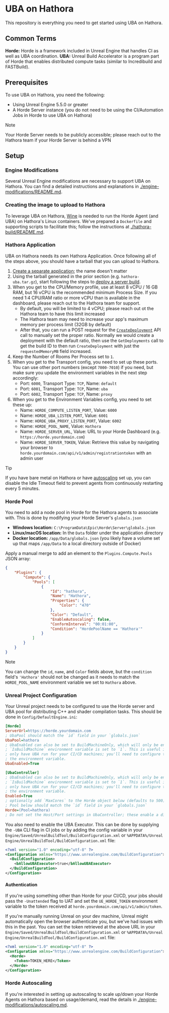 # UBA on Hathora

This repository is everything you need to get started using UBA on Hathora.

## Common Terms

**Horde:** Horde is a framework included in Unreal Engine that handles CI as well as UBA coordination.
**UBA:** Unreal Build Accelerator is a program part of Horde that enables distributed compute tasks (similar to Incredibuild and FASTBuild).

## Prerequisites

To use UBA on Hathora, you need the following:
- Using Unreal Engine 5.5.0 or greater
- A Horde Server instance (you do not need to be using the CI/Automation Jobs in Horde to use UBA on Hathora)
> [!NOTE]
> Your Horde Server needs to be publicly accessible; please reach out to the Hathora team if your Horde Server is behind a VPN

## Setup

### Engine Modifications

Several Unreal Engine modifications are necessary to support UBA on Hathora. You can find a detailed instructions and explanations in [./engine-modifications/README.md](./engine-modifications/README.md).

### Creating the image to upload to Hathora

To leverage UBA on Hathora, [Wine](https://www.winehq.org/) is needed to run the Horde Agent (and UBA) on Hathora's Linux containers. We've prepared a `Dockerfile` and supporting scripts to facilitate this; follow the instructions at [./hathora-build/README.md](./hathora-build/README.md).

### Hathora Application

UBA on Hathora needs its own Hathora Application. Once following all of the steps above, you should have a tarball that you can upload to Hathora.

1. [Create a separate application](https://hathora.dev/docs/guides/deploy-hathora#create-an-application); the name doesn't matter
1. Using the tarball generated in the prior section (e.g. `hathora-uba.tar.gz`), start following the steps to [deploy a server build](https://hathora.dev/docs/guides/deploy-hathora#deploy-a-server-build).
1. When you get to the CPU/Memory profile, use at least 8 vCPU / 16 GB RAM, but 16 vCPU is the recommended minimum Process Size. If you need 1:4 CPU/RAM ratio or more vCPU than is available in the dashboard, please reach out to the Hathora team for support.
    - By default, you will be limited to 4 vCPU; please reach out ot the Hathora team to have this limit increased
    - The Hathora team may need to increase your app's maximum memory per process limit (32GB by default)
    - After that, you can run a POST request for the [`CreateDeployment`](https://hathora.dev/api#tag/DeploymentsV3/operation/CreateDeployment) API call to manually set the proper ratio. Normally we would create a deployment with the default ratio, then use the `GetDeployments` call to get the build ID to then run `CreateDeployment` with just the `requestedMemoryMB` field increased.
1. Keep the Number of Rooms Per Process set to `1`.
1. When you get to the Transport config, you need to set up these ports. You can use other port numbers (except `7000-7010`) if you need, but make sure you update the environment variables in the next step accordingly:
    - Port: `6000`, Transport Type: `TCP`, Name: `default`
    - Port: `6001`, Transport Type: `TCP`, Name: `uba`
    - Port: `6002`, Transport Type: `TCP`, Name: `proxy`
1. When you get to the Environment Variables config, you need to set these up:
    - Name: `HORDE_COMPUTE_LISTEN_PORT`, Value: `6000`
    - Name: `HORDE_UBA_LISTEN_PORT`, Value: `6001`
    - Name: `HORDE_UBA_PROXY_LISTEN_PORT`, Value: `6002`
    - Name: `HORDE_POOL_NAME`, Value: `Hathora`
    - Name: `HORDE_SERVER_URL`, Value: URL to your Horde Dashboard (e.g. `https://horde.yourdomain.com`)
    - Name: `HORDE_SERVER_TOKEN`, Value: Retrieve this value by navigating your browser to `horde.yourdomain.com/api/v1/admin/registrationtoken` with an admin user
> [!TIP]
> If you have bare metal on Hathora or have [autoscaling](#horde-autoscaling) set up, you can disable the Idle Timeout field to prevent agents from continuously restarting every 5 minutes.

### Horde Pool

You need to add a node pool in Horde for the Hathora agents to associate with. This is done by modifying your Horde Server's `globals.json`

- **Windows location:** `C:\ProgramData\Epic\Horde\Server\globals.json`
- **Linux/macOS location:** In the `Data` folder under the application directory
- **Docker location:** `/app/Data/globals.json` (you likely have a volume set up that maps `/app/Data` to a local directory outside of Docker)

Apply a manual merge to add an element to the `Plugins.Compute.Pools` JSON array:

``` json
{
	"Plugins": {
		"Compute": {
			"Pools": [
				{
					"Id": "hathora",
					"Name": "Hathora",
					"Properties": {
						"Color": "470"
					},
					"Color": "Default",
					"EnableAutoscaling": false,
					"ConformInterval": "00:01:00",
					"Condition": "HordePoolName == 'Hathora'"
				}
			]
		}
	}
}
```

> [!NOTE]
> You can change the `id`, `name`, and `Color` fields above, but the `condition` field's `'Hathora'` should not be changed as it needs to match the `HORDE_POOL_NAME` environment variable we set to `Hathora` above.

### Unreal Project Configuration

Your Unreal project needs to be configured to use the Horde server and UBA pool for distributing C++ and shader compilation tasks. This should be done in `Config/DefaultEngine.ini`:

``` ini
[Horde]
ServerUrl=https://horde.yourdomain.com
; UbaPool should match the `id` field in your `globals.json`
UbaPool=hathora
; UbaEnabled can also be set to BuildMachineOnly, which will only be enabled if the
; `IsBuildMachine` environment variable is set to `1`. This is useful if you want to
; only have UBA run for your CI/CD machines; you'll need to configure those jobs to set
; the environment variable.
UbaEnabled=True

[UbaController]
; UbaEnabled can also be set to BuildMachineOnly, which will only be enabled if the
; `IsBuildMachine` environment variable is set to `1`. This is useful if you want to
; only have UBA run for your CI/CD machines; you'll need to configure those jobs to set
; the environment variable.
Enabled=True
; optionally add `MaxCores` to the Horde object below (defaults to 500); see `horde.yourdomain.com/docs/Tutorials/RemoteShaderCompilation.md` for details
; Pool below should match the `id` field in your `globals.json`
Horde=(Pool=hathora)
; Do not set the Host/Port settings in UbaController; these enable a different mode
```

You also need to enable the UBA Executor. This can be done by supplying the `-UBA` CLI flag in CI jobs or by adding the config variable in your `Engine/Saved/UnrealBuildTool/BuildConfiguration.xml` or `%APPDATA%/Unreal Engine/UnrealBuildTool/BuildConfiguration.xml` file:

``` xml
<?xml version="1.0" encoding="utf-8" ?>
<Configuration xmlns="https://www.unrealengine.com/BuildConfiguration">
  <BuildConfiguration>
    <bAllowUBAExecutor>true</bAllowUBAExecutor>
  </BuildConfiguration>
</Configuration>
```

#### Authentication

If you're using something other than Horde for your CI/CD, your jobs should pass the `-Unattended` flag to UAT and set the `UE_HORDE_TOKEN` environment variable to the token received at `horde.yourdomain.com/api/v1/admin/token`.

If you're manually running Unreal on your dev machine, Unreal might automatically open the browser authenticate you, but we've had issues with this in the past. You can set the token retrieved at the above URL in your `Engine/Saved/UnrealBuildTool/BuildConfiguration.xml` or `%APPDATA%/Unreal Engine/UnrealBuildTool/BuildConfiguration.xml` file:

``` xml
<?xml version="1.0" encoding="utf-8" ?>
<Configuration xmlns="https://www.unrealengine.com/BuildConfiguration">
  <Horde>
    <Token>TOKEN_HERE</Token>
  </Horde>
</Configuration>
```

### Horde Autoscaling

If you're interested in setting up autoscaling to scale up/down your Horde Agents on Hathora based on usage/demand, read the details in [./engine-modifications/autoscaling.md](./engine-modifications/autoscaling.md).
